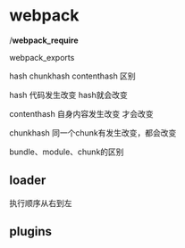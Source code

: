 # webpack



/__webpack_require__

webpack_exports

hash chunkhash  contenthash 区别

hash 代码发生改变 hash就会改变

contenthash 自身内容发生改变 才会改变

chunkhash 同一个chunk有发生改变，都会改变

bundle、module、chunk的区别



## loader

执行顺序从右到左

## plugins



